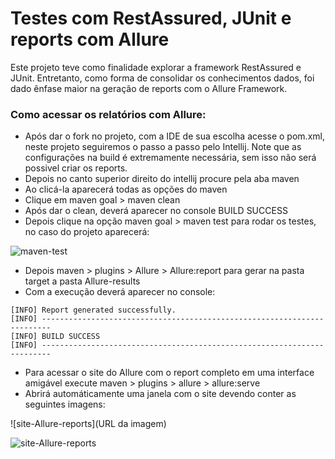 # Testes com RestAssured, JUnit e reports com Allure
Este projeto teve como finalidade explorar a framework RestAssured e JUnit. 
Entretanto, como forma de consolidar os conhecimentos dados, foi dado ênfase maior na geração de reports com o Allure Framework. 
### Como acessar os relatórios com Allure:
* Após dar o fork no projeto, com a IDE de sua escolha acesse o pom.xml, neste projeto seguiremos o passo a passo pelo Intellij.
Note que as configurações na build é extremamente necessária, sem isso não será possivel criar os reports.
* Depois no canto superior direito do intellij procure pela aba maven
* Ao clicá-la aparecerá todas as opções do maven
* Clique em maven goal > maven clean 
* Após dar o clean, deverá aparecer no console BUILD SUCCESS
* Depois clique na opção maven goal > maven test para rodar os testes, no caso do projeto aparecerá: 

![maven-test](https://github.com/Denise-Melo/testes-RestAssured--JUnit-/blob/main/imagens-allure/imagem-do-console-apos-rodar-maven-test.png)

* Depois maven > plugins > Allure > Allure:report para gerar na pasta target a pasta Allure-results
* Com a execução deverá aparecer no console:
```
[INFO] Report generated successfully.
[INFO] ------------------------------------------------------------------------
[INFO] BUILD SUCCESS
[INFO] ------------------------------------------------------------------------

```
* Para acessar o site do Allure com o report completo em uma interface amigável execute maven >  plugins > allure > allure:serve
* Abrirá automáticamente uma janela com o site devendo conter as seguintes imagens:

![site-Allure-reports](URL da imagem)

![site-Allure-reports](https://github.com/Denise-Melo/testes-RestAssured--JUnit-/blob/main/imagens-allure/Captura%20de%20tela%20de%202023-01-17%2013-51-59.png)

